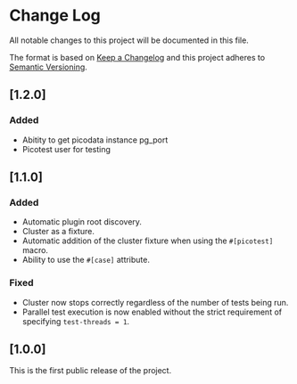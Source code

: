 # Change Log

All notable changes to this project will be documented in this file.

The format is based on [Keep a Changelog](http://keepachangelog.com/) and this project adheres to [Semantic Versioning](http://semver.org/).

## [1.2.0]

### Added

* Abitity to get picodata instance pg_port
* Picotest user for testing

## [1.1.0]

### Added

* Automatic plugin root discovery.
* Cluster as a fixture.
* Automatic addition of the cluster fixture when using the `#[picotest]` macro.
* Ability to use the `#[case]` attribute.

### Fixed

* Cluster now stops correctly regardless of the number of tests being run.
* Parallel test execution is now enabled without the strict requirement of specifying `test-threads = 1`.

## [1.0.0]

This is the first public release of the project.
